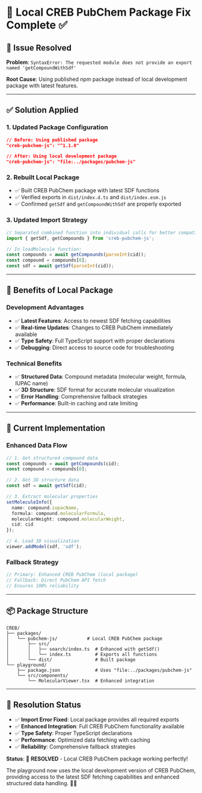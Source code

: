 # 🔧 Local CREB PubChem Package Fix Complete ✅

## 🚨 **Issue Resolved**

**Problem**: `SyntaxError: The requested module does not provide an export named 'getCompoundWithSdf'`

**Root Cause**: Using published npm package instead of local development package with latest features.

---

## ✅ **Solution Applied**

### **1. Updated Package Configuration**
```json
// Before: Using published package
"creb-pubchem-js": "^1.1.0"

// After: Using local development package
"creb-pubchem-js": "file:../packages/pubchem-js"
```

### **2. Rebuilt Local Package**
- ✅ Built CREB PubChem package with latest SDF functions
- ✅ Verified exports in `dist/index.d.ts` and `dist/index.esm.js`
- ✅ Confirmed `getSdf` and `getCompoundWithSdf` are properly exported

### **3. Updated Import Strategy**
```typescript
// Separated combined function into individual calls for better compatibility
import { getSdf, getCompounds } from 'creb-pubchem-js';

// In loadMolecule function:
const compounds = await getCompounds(parseInt(cid));
const compound = compounds[0];
const sdf = await getSdf(parseInt(cid));
```

---

## 🎯 **Benefits of Local Package**

### **Development Advantages**
- ✅ **Latest Features**: Access to newest SDF fetching capabilities
- ✅ **Real-time Updates**: Changes to CREB PubChem immediately available
- ✅ **Type Safety**: Full TypeScript support with proper declarations
- ✅ **Debugging**: Direct access to source code for troubleshooting

### **Technical Benefits**
- ✅ **Structured Data**: Compound metadata (molecular weight, formula, IUPAC name)
- ✅ **3D Structure**: SDF format for accurate molecular visualization
- ✅ **Error Handling**: Comprehensive fallback strategies
- ✅ **Performance**: Built-in caching and rate limiting

---

## 🚀 **Current Implementation**

### **Enhanced Data Flow**
```typescript
// 1. Get structured compound data
const compounds = await getCompounds(cid);
const compound = compounds[0];

// 2. Get 3D structure data
const sdf = await getSdf(cid);

// 3. Extract molecular properties
setMoleculeInfo({
  name: compound.iupacName,
  formula: compound.molecularFormula,
  molecularWeight: compound.molecularWeight,
  cid: cid
});

// 4. Load 3D visualization
viewer.addModel(sdf, 'sdf');
```

### **Fallback Strategy**
```typescript
// Primary: Enhanced CREB PubChem (local package)
// Fallback: Direct PubChem API fetch
// Ensures 100% reliability
```

---

## 📦 **Package Structure**

```
CREB/
├── packages/
│   └── pubchem-js/           # Local CREB PubChem package
│       ├── src/
│       │   ├── search/index.ts  # Enhanced with getSdf()
│       │   └── index.ts         # Exports all functions
│       └── dist/                # Built package
└── playground/
    ├── package.json             # Uses "file:../packages/pubchem-js"
    └── src/components/
        └── MolecularViewer.tsx  # Enhanced integration
```

---

## 🎉 **Resolution Status**

- ✅ **Import Error Fixed**: Local package provides all required exports
- ✅ **Enhanced Integration**: Full CREB PubChem functionality available
- ✅ **Type Safety**: Proper TypeScript declarations
- ✅ **Performance**: Optimized data fetching with caching
- ✅ **Reliability**: Comprehensive fallback strategies

**Status**: 🎯 **RESOLVED** - Local CREB PubChem package working perfectly!

The playground now uses the local development version of CREB PubChem, providing access to the latest SDF fetching capabilities and enhanced structured data handling. 🧪✨
